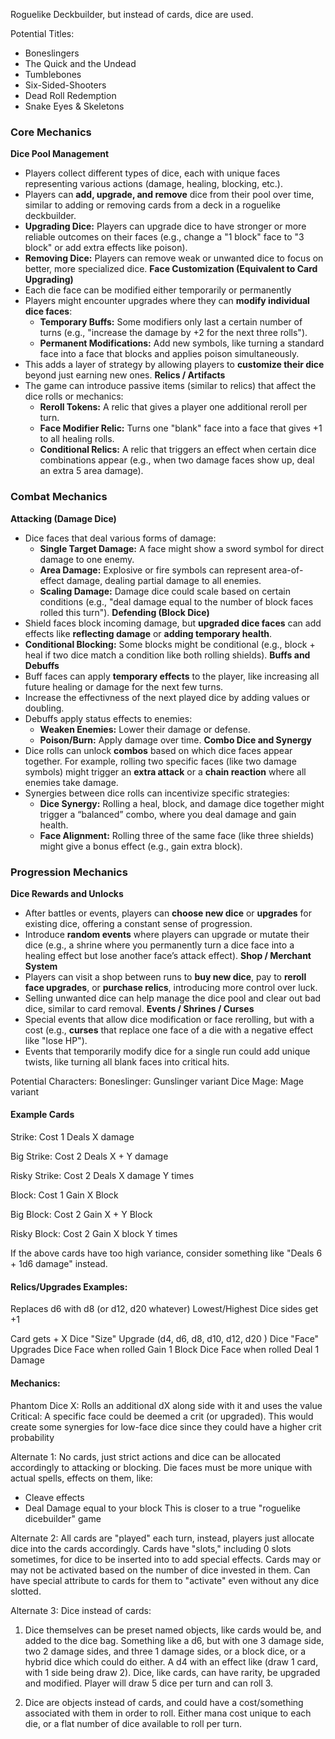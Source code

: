 Roguelike Deckbuilder, but instead of cards, dice are used.

Potential Titles:
- Boneslingers
- The Quick and the Undead
- Tumblebones
- Six-Sided-Shooters
- Dead Roll Redemption
- Snake Eyes & Skeletons
### **Core Mechanics**
**Dice Pool Management**
- Players collect different types of dice, each with unique faces representing various actions (damage, healing, blocking, etc.).
- Players can **add, upgrade, and remove** dice from their pool over time, similar to adding or removing cards from a deck in a roguelike deckbuilder.
- **Upgrading Dice:** Players can upgrade dice to have stronger or more reliable outcomes on their faces (e.g., change a "1 block" face to "3 block" or add extra effects like poison).
- **Removing Dice:** Players can remove weak or unwanted dice to focus on better, more specialized dice.
**Face Customization (Equivalent to Card Upgrading)**
- Each die face can be modified either temporarily or permanently
- Players might encounter upgrades where they can **modify individual dice faces**:
	- **Temporary Buffs:** Some modifiers only last a certain number of turns (e.g., "increase the damage by +2 for the next three rolls").
	- **Permanent Modifications:** Add new symbols, like turning a standard face into a face that blocks and applies poison simultaneously.
- This adds a layer of strategy by allowing players to **customize their dice** beyond just earning new ones.
**Relics / Artifacts**
- The game can introduce passive items (similar to relics) that affect the dice rolls or mechanics:
	- **Reroll Tokens:** A relic that gives a player one additional reroll per turn.
	- **Face Modifier Relic:** Turns one "blank" face into a face that gives +1 to all healing rolls.
	- **Conditional Relics:** A relic that triggers an effect when certain dice combinations appear (e.g., when two damage faces show up, deal an extra 5 area damage).

### **Combat Mechanics**
 **Attacking (Damage Dice)**
- Dice faces that deal various forms of damage:
	- **Single Target Damage:** A face might show a sword symbol for direct damage to one enemy.
	- **Area Damage:** Explosive or fire symbols can represent area-of-effect damage, dealing partial damage to all enemies.
	- **Scaling Damage:** Damage dice could scale based on certain conditions (e.g., "deal damage equal to the number of block faces rolled this turn").
**Defending (Block Dice)**
- Shield faces block incoming damage, but **upgraded dice faces** can add effects like **reflecting damage** or **adding temporary health**.
- **Conditional Blocking:** Some blocks might be conditional (e.g., block + heal if two dice match a condition like both rolling shields).
**Buffs and Debuffs**
- Buff faces can apply **temporary effects** to the player, like increasing all future healing or damage for the next few turns.
- Increase the effectivness of the next played dice by adding values or doubling.
- Debuffs apply status effects to enemies:
	- **Weaken Enemies:** Lower their damage or defense.
	- **Poison/Burn:** Apply damage over time.
**Combo Dice and Synergy**
- Dice rolls can unlock **combos** based on which dice faces appear together. For example, rolling two specific faces (like two damage symbols) might trigger an **extra attack** or a **chain reaction** where all enemies take damage.
- Synergies between dice rolls can incentivize specific strategies:
	- **Dice Synergy:** Rolling a heal, block, and damage dice together might trigger a “balanced” combo, where you deal damage and gain health.
	- **Face Alignment:** Rolling three of the same face (like three shields) might give a bonus effect (e.g., gain extra block).
### **Progression Mechanics**
**Dice Rewards and Unlocks**
- After battles or events, players can **choose new dice** or **upgrades** for existing dice, offering a constant sense of progression.
- Introduce **random events** where players can upgrade or mutate their dice (e.g., a shrine where you permanently turn a dice face into a healing effect but lose another face’s attack effect).
**Shop / Merchant System**
- Players can visit a shop between runs to **buy new dice**, pay to **reroll face upgrades**, or **purchase relics**, introducing more control over luck.
- Selling unwanted dice can help manage the dice pool and clear out bad dice, similar to card removal.
**Events / Shrines / Curses**
- Special events that allow dice modification or face rerolling, but with a cost (e.g., **curses** that replace one face of a die with a negative effect like "lose HP").
- Events that temporarily modify dice for a single run could add unique twists, like turning all blank faces into critical hits.

Potential Characters:
Boneslinger: Gunslinger variant
Dice Mage: Mage variant
#### Example Cards
Strike:
Cost 1
Deals X damage

Big Strike:
Cost 2
Deals X + Y damage

Risky Strike:
Cost 2
Deals X damage Y times

Block:
Cost 1
Gain X Block

Big Block:
Cost 2
Gain X + Y Block

Risky Block:
Cost 2
Gain X block Y times


If the above cards have too high variance, consider something like "Deals 6 + 1d6 damage" instead.

#### Relics/Upgrades Examples:
Replaces d6 with d8 (or d12, d20 whatever)
Lowest/Highest Dice sides get +1

Card gets + X 
Dice "Size" Upgrade (d4, d6, d8, d10, d12, d20 )
Dice "Face" Upgrades 
Dice Face when rolled Gain 1 Block
Dice Face when rolled Deal 1 Damage 

#### Mechanics:
Phantom Dice X: Rolls an additional dX along side with it and uses the value
Critical: A specific face could be deemed a crit (or upgraded). This would create some synergies for low-face dice since they could have a higher crit probability

Alternate 1:
No cards, just strict actions and dice can be allocated accordingly to attacking or blocking. Die faces must be more unique with actual spells, effects on them, like:
- Cleave effects
- Deal Damage equal to your block
This is closer to a true "roguelike dicebuilder" game

Alternate 2:
All cards are "played" each turn, instead, players just allocate dice into the cards accordingly. Cards have "slots," including 0 slots sometimes, for dice to be inserted into to add special effects. Cards may or may not be activated based on the number of dice invested in them. Can have special attribute to cards for them to "activate" even without any dice slotted.

Alternate 3:
Dice instead of cards:  
  
1. Dice themselves can be preset named objects, like cards would be, and added to the dice bag. Something like a d6, but with one 3 damage side, two 2 damage sides, and three 1 damage sides, or a block dice, or a hybrid dice which could do either. A d4 with an effect like (draw 1 card, with 1 side being draw 2). Dice, like cards, can have rarity, be upgraded and modified. Player will draw 5 dice per turn and can roll 3.
  
2. Dice are objects instead of cards, and could have a cost/something associated with them in order to roll. Either mana cost unique to each die, or a flat number of dice available to roll per turn.